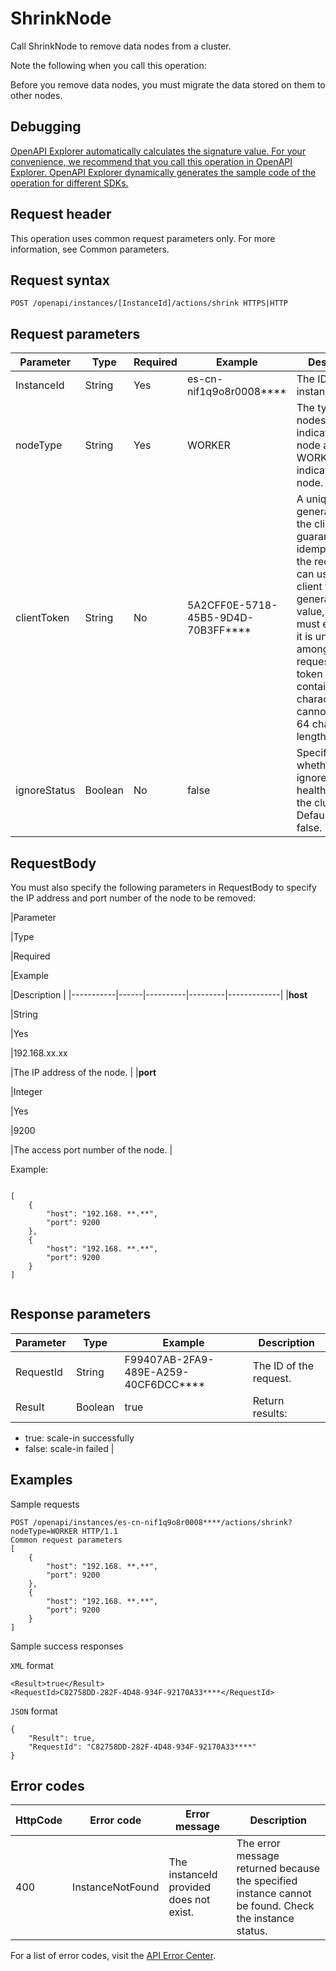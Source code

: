 # ShrinkNode

Call ShrinkNode to remove data nodes from a cluster.

Note the following when you call this operation:

Before you remove data nodes, you must migrate the data stored on them to other nodes.

## Debugging

[OpenAPI Explorer automatically calculates the signature value. For your convenience, we recommend that you call this operation in OpenAPI Explorer. OpenAPI Explorer dynamically generates the sample code of the operation for different SDKs.](https://api.aliyun.com/#product=elasticsearch&api=ShrinkNode&type=ROA&version=2017-06-13)

## Request header

This operation uses common request parameters only. For more information, see Common parameters.

## Request syntax

```
POST /openapi/instances/[InstanceId]/actions/shrink HTTPS|HTTP
```

## Request parameters

|Parameter|Type|Required|Example|Description|
|---------|----|--------|-------|-----------|
|InstanceId|String|Yes|es-cn-nif1q9o8r0008\*\*\*\*|The ID of the instance. |
|nodeType|String|Yes|WORKER|The type of nodes. WORKER indicates hot node and WORKER\_WARM indicates warm node. |
|clientToken|String|No|5A2CFF0E-5718-45B5-9D4D-70B3FF\*\*\*\*|A unique token generated by the client to guarantee the idempotency of the request. You can use the client to generate the value, but you must ensure that it is unique among different requests. The token can only contain ASCII characters and cannot exceed 64 characters in length. |
|ignoreStatus|Boolean|No|false|Specifies whether to ignore the health status of the cluster. Default value: false. |

## RequestBody

You must also specify the following parameters in RequestBody to specify the IP address and port number of the node to be removed:

|Parameter

|Type

|Required

|Example

|Description |
|-----------|------|----------|---------|-------------|
|**host**

|String

|Yes

|192.168.xx.xx

|The IP address of the node. |
|**port**

|Integer

|Yes

|9200

|The access port number of the node. |

Example:

```

[
    {
        "host": "192.168. **.**",
        "port": 9200
    },
    {
        "host": "192.168. **.**",
        "port": 9200
    }
]
            
```

## Response parameters

|Parameter|Type|Example|Description|
|---------|----|-------|-----------|
|RequestId|String|F99407AB-2FA9-489E-A259-40CF6DCC\*\*\*\*|The ID of the request. |
|Result|Boolean|true|Return results:

-   true: scale-in successfully
-   false: scale-in failed |

## Examples

Sample requests

```
POST /openapi/instances/es-cn-nif1q9o8r0008****/actions/shrink? nodeType=WORKER HTTP/1.1
Common request parameters
[
    {
        "host": "192.168. **.**",
        "port": 9200
    },
    {
        "host": "192.168. **.**",
        "port": 9200
    }
]
```

Sample success responses

`XML` format

```
<Result>true</Result>
<RequestId>C82758DD-282F-4D48-934F-92170A33****</RequestId>
```

`JSON` format

```
{
    "Result": true,
    "RequestId": "C82758DD-282F-4D48-934F-92170A33****"
}
```

## Error codes

|HttpCode|Error code|Error message|Description|
|--------|----------|-------------|-----------|
|400|InstanceNotFound|The instanceId provided does not exist.|The error message returned because the specified instance cannot be found. Check the instance status.|

For a list of error codes, visit the [API Error Center](https://error-center.alibabacloud.com/status/product/elasticsearch).

